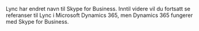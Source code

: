 Lync har endret navn til Skype for Business. Inntil videre vil du fortsatt se referanser til Lync i Microsoft Dynamics 365, men Dynamics 365 fungerer med Skype for Business.